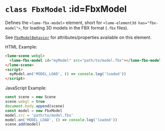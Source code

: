
# <code>class <b>FbxModel</b></code> :id=FbxModel

Defines the `<lume-fbx-model>` element, short for `<lume-element3d
has="fbx-model">`, for loading 3D models in the FBX format (`.fbx`
files).

See [`FbxModelBehavior`](../behaviors/mesh-behaviors/models/FbxModelBehavior)
for attributes/properties available on this element.

HTML Example:

```html
<lume-scene webgl>
  <lume-fbx-model id="myModel" src="path/to/model.fbx"></lume-fbx-model>
</lume-scene>
<script>
  myModel.on('MODEL_LOAD', () => console.log('loaded'))
</script>
```

JavaScript Example:

```js
const scene = new Scene
scene.webgl = true
document.body.append(scene)
const model = new FbxModel
model.src = 'path/to/model.fbx'
model.on('MODEL_LOAD', () => console.log('loaded'))
scene.add(model)
```












        